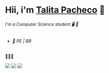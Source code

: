# Hii, i'm <a href="https://portfolio-talitapach.vercel.app" target="_blank">Talita Pacheco</a> 🥰

###### I'm a Computer Science student 🖥️ 💙

- ###### 📍 PE | BR

🦋🦋🦋

<a href = "mailto: tltpach@gmail.com"><img src="https://img.shields.io/badge/-Gmail-%23EA4335?style=for-the-badge&logo=gmail&logoColor=white" target="_blank"></a>
<a href="https://www.linkedin.com/in/talita-pacheco-690216208" target="_blank"><img src="https://img.shields.io/badge/-LinkedIn-%230077B5?style=for-the-badge&logo=linkedin&logoColor=white" target="_blank"></a>
<a href="https://instagram.com/Talitapach" target="_blank"><img src="https://img.shields.io/badge/-Instagram-%23E4405F?style=for-the-badge&logo=instagram&logoColor=white" target="_blank"></a>
